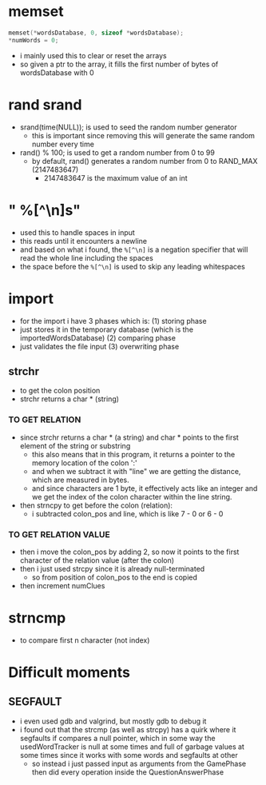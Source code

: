 # memset
```c
memset(*wordsDatabase, 0, sizeof *wordsDatabase);
*numWords = 0;
```
- i mainly used this to clear or reset the arrays
- so given a ptr to the array, it fills the first number of bytes of wordsDatabase with 0

# rand srand
- srand(time(NULL)); is used to seed the random number generator
  - this is important since removing this will generate the same random number every time
- rand() % 100; is used to get a random number from 0 to 99
  - by default, rand() generates a random number from 0 to RAND_MAX (2147483647)
    - 2147483647 is the maximum value of an int

# " %[^\n]s"
- used this to handle spaces in input
- this reads until it encounters a newline
- and based on what i found, the `%[^\n]` is a negation specifier that will read the whole line including the spaces
- the space before the `%[^\n]` is used to skip any leading whitespaces

# import
- for the import i have 3 phases which is: 
(1) storing phase
- just stores it in the temporary database (which is the importedWordsDatabase)
(2) comparing phase 
- just validates the file input
(3) overwriting phase
## strchr
- to get the colon position
- strchr returns a char * (string)
### TO GET RELATION
- since strchr returns a char * (a string) and char * points to the first element of the string or substring
  - this also means that in this program, it returns a pointer to the memory location of the colon ':'
  - and when we subtract it with "line" we are getting the distance, which are measured in bytes.
  - and since characters are 1 byte, it effectively acts like an integer and we get  the index of the colon character within the line string.
- then strncpy to get before the colon (relation): 
  - i subtracted colon_pos and line, which is like 7 - 0 or 6 - 0
### TO GET RELATION VALUE
- then i move the colon_pos by adding 2, so now it points to the first character of the relation value (after the colon)
- then i just used strcpy since it is already null-terminated
  - so from position of colon_pos to the end is copied
- then increment numClues


# strncmp
- to compare first n character (not index)

# Difficult moments
## SEGFAULT
- i even used gdb and valgrind, but mostly gdb to debug it
- i found out that the strcmp (as well as strcpy) has a quirk where it segfaults if compares a null pointer, which in some way the usedWordTracker is null at some times and full of garbage values at some times since it works with some words and segfaults at other
  - so instead i just passed input as arguments from the GamePhase then did every operation inside the QuestionAnswerPhase
